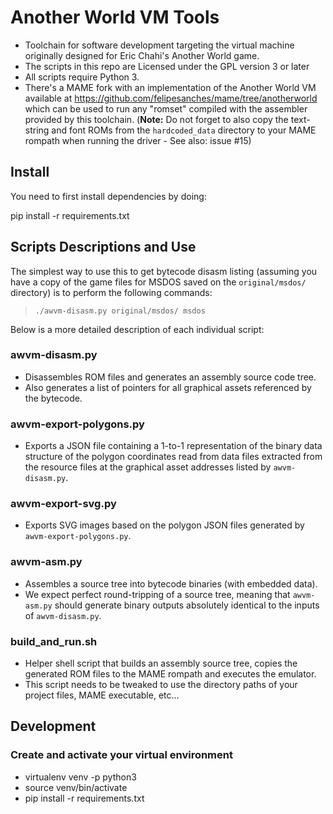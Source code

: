 # Another World VM Tools

- Toolchain for software development targeting the virtual machine originally designed for Eric Chahi's Another World game.
- The scripts in this repo are Licensed under the GPL version 3 or later
- All scripts require Python 3.
- There's a MAME fork with an implementation of the Another World VM available at https://github.com/felipesanches/mame/tree/anotherworld which can be used to run any "romset" compiled with the assembler provided by this toolchain. (**Note:** Do not forget to also copy the text-string and font ROMs from the `hardcoded_data` directory to your MAME rompath when running the driver - See also: issue #15)

## Install

You need to first install dependencies by doing:

pip install -r requirements.txt

## Scripts Descriptions and Use

The simplest way to use this to get bytecode disasm listing (assuming you have a copy of the game files for MSDOS saved on the `original/msdos/` directory) is to perform the following commands:

 > `./awvm-disasm.py original/msdos/ msdos`

Below is a more detailed description of each individual script:

### awvm-disasm.py
- Disassembles ROM files and generates an assembly source code tree.
- Also generates a list of pointers for all graphical assets referenced by the bytecode.

### awvm-export-polygons.py
- Exports a JSON file containing a 1-to-1 representation of the binary data structure of the polygon coordinates read from data files extracted from the resource files at the graphical asset addresses listed by `awvm-disasm.py`.

### awvm-export-svg.py
- Exports SVG images based on the polygon JSON files generated by `awvm-export-polygons.py`.

### awvm-asm.py
- Assembles a source tree into bytecode binaries (with embedded data).
- We expect perfect round-tripping of a source tree, meaning that `awvm-asm.py` should generate binary outputs absolutely identical to the inputs of `awvm-disasm.py`.

### build_and_run.sh
- Helper shell script that builds an assembly source tree, copies the generated ROM files to the MAME rompath and executes the emulator.
- This script needs to be tweaked to use the directory paths of your project files, MAME executable, etc...

## Development

### Create and activate your virtual environment
- virtualenv venv -p python3
- source venv/bin/activate
- pip install -r requirements.txt
